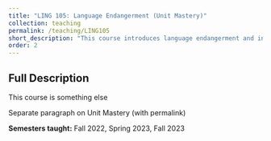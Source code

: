 ```yaml
---
title: "LING 105: Language Endangerment (Unit Mastery)"
collection: teaching
permalink: /teaching/LING105
short_description: "This course introduces language endangerment and indentifies key factors in why languages become endangered throughout the world. This class is also a "Unit Mastery" course. Click the course title to learn more."
order: 2
---
```


## Full Description 
This course is something else

Separate paragraph on Unit Mastery (with permalink)

**Semesters taught:** Fall 2022, Spring 2023, Fall 2023